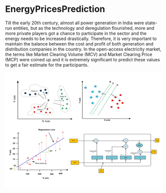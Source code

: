# EnergyPricesPrediction

Till the early 20th century, almost all power generation in India were state-run entities, but as the technology and deregulation flourished, more and more private players got a chance to participate in the sector and the energy needs to be increased drastically. Therefore, it is very important to maintain the balance between the cost and profit of both generation and distribution companies in the country. In the open-access electricity market, the terms like Market Clearing Volume (MCV) and Market Clearing Price (MCP) were coined up and it is extremely significant to predict these values to get a fair estimate for the participants.

![Image of Algorithms](https://github.com/catplotlib/EnergyPricesPrediction/blob/master/images/algorithms.jpg)
